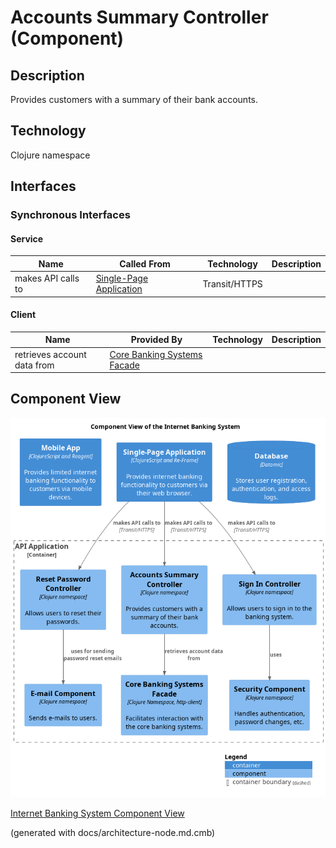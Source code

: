 # Accounts Summary Controller (Component)
## Description
Provides customers with a summary of their bank accounts.

## Technology
Clojure namespace


## Interfaces

### Synchronous Interfaces

#### Service
| Name | Called From | Technology | Description |
|---|---|---|---|
| makes API calls to | [Single-Page Application](../../../mybank/digital-banking/internet-banking-system/single-page-app.md) | Transit/HTTPS |  |

#### Client
| Name | Provided By | Technology | Description |
|---|---|---|---|
| retrieves account data from | [Core Banking Systems Facade](../../../mybank/digital-banking/internet-banking-system/core-banking-systems-facade.md) |  |  |

## Component View
![Component View of the Internet Banking System](../../../mybank/digital-banking/internet-banking-system/component-view.png)

[Internet Banking System Component View](../../../mybank/digital-banking/internet-banking-system/component-view.md)


(generated with docs/architecture-node.md.cmb)

